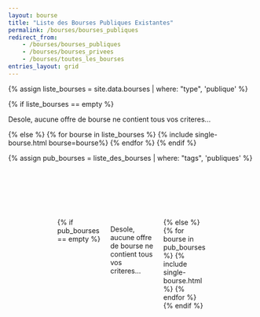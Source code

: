 ```yaml
---
layout: bourse
title: "Liste des Bourses Publiques Existantes"
permalink: /bourses/bourses_publiques
redirect_from:
    - /bourses/bourses_publiques
    - /bourses/bourses_privees
    - /bourses/toutes_les_bourses
entries_layout: grid
---
```


{% assign liste_bourses = site.data.bourses | where: "type",  'publique' %}

{% if liste_bourses == empty %}
  <p>Desole, aucune offre de bourse ne contient tous vos criteres...</p>
{% else %}
  {% for bourse in liste_bourses %}
      {% include single-bourse.html bourse=bourse%}
  {% endfor %}
{% endif %}
       


<script type="text/javascript">
  function handleSelectChange() {
    const para = document.querySelector("p");
    const sortedGrantSelect = document.getElementById("grants-sort-type");
    const choice= sortedGrantSelect.value;
    if (choice === "newest") {
      para.textContent = " {% assign liste_des_bourses = site.data.bourses  | sort:'date' %}";
    } else if (choice === "oldest") {
      para.textContent ="{% assign liste_des_bourses = site.data.bourses  | sort: 'date' | reverse  %}";
    } else if (choice === "za") {
      para.textContent = "{% assign liste_des_bourses = site.data.bourses  | sort: 'donateur'| reverse %}";
    } else if (choice === "az") {
      para.textContent = "{% assign  liste_des_bourses = site.data.bourses  | sort: 'donateur' %}";
    } else {
      para.textContent = "{% assign  liste_des_bourses = site.data.bourses | sort: 'montant' | reverse %}";
    }
  }
</script>



<style>
   
     .tri-list {
        position: absolute;
        right: 5%;
        max-width: 6%;
        background-color: rgb(201, 240, 252);
        font-size: 11pt;
        font-family: 'Poppins', sans-serif;
        font-weight: 400;
        color: #333333;
    }
</style>

{% assign pub_bourses = liste_des_bourses | where: "tags",  'publiques' %}

<div class="grid-container hover01">
    {% if pub_bourses == empty %}
        <p>Desole, aucune offre de bourse ne contient tous vos criteres...</p>
    {% else %}
    {% for bourse in pub_bourses %}
        {% include single-bourse.html %}
    {% endfor %}
    {% endif %}
</div>


<style>
.grid-container {
  display: grid;
  grid-template-columns: repeat(3, 1fr);
  grid-gap: 20px;
  padding: 100px 100px;
}
</style>
